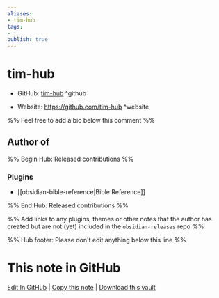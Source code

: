 ```yaml
---
aliases:
- tim-hub
tags:
- 
publish: true
---
```


# tim-hub

- GitHub: [tim-hub](https://github.com/tim-hub/) ^github
<!-- - Discord: `@` ^discord-->
- Website: <https://github.com/tim-hub> ^website
<!-- - [[Publish sites|Publish site]]: ^publish-->

%% Feel free to add a bio below this comment %%


## Author of

%% Begin Hub: Released contributions %%
### Plugins
- [[obsidian-bible-reference|Bible Reference]]

%% End Hub: Released contributions %%

%% Add links to any plugins, themes or other notes that the author has created but are not (yet) included in the `obsidian-releases` repo %%

<!--
### Unlisted plugins
-->

<!--
### Others
-->

<!--
## Sponsor this author

- [[GitHub sponsors]]: [Sponsor @tim-hub on GitHub Sponsors](https://github.com/sponsors/tim-hub) ^github-sponsor
- [[Buy me a coffee]]: ^buy-me-a-coffee
- [[PayPal]]: ^paypal
- [[Patreon]]: ^patreon

-->

<!--
## Follow this author

- [[YouTube Channels|On YouTube]]: ^youtube
- Twitter: ^twitter
- ...
-->

%% Hub footer: Please don't edit anything below this line %%

# This note in GitHub

<span class="git-footer">[Edit In GitHub](https://github.dev/obsidian-community/obsidian-hub/blob/main/01%20-%20Community/People/tim-hub.md "git-hub-edit-note") | [Copy this note](https://raw.githubusercontent.com/obsidian-community/obsidian-hub/main/01%20-%20Community/People/tim-hub.md "git-hub-copy-note") | [Download this vault](https://github.com/obsidian-community/obsidian-hub/archive/refs/heads/main.zip "git-hub-download-vault") </span>
